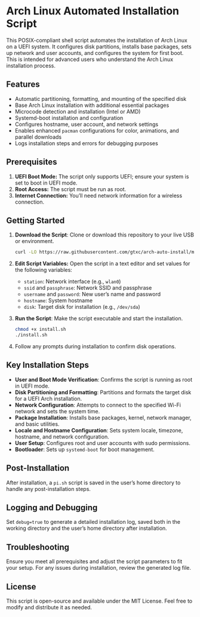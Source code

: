 # Arch Linux Automated Installation Script

This POSIX-compliant shell script automates the installation of Arch Linux on a UEFI system. It configures disk partitions, installs base packages, sets up network and user accounts, and configures the system for first boot. This is intended for advanced users who understand the Arch Linux installation process.

## Features

- Automatic partitioning, formatting, and mounting of the specified disk
- Base Arch Linux installation with additional essential packages
- Microcode detection and installation (Intel or AMD)
- Systemd-boot installation and configuration
- Configures hostname, user account, and network settings
- Enables enhanced `pacman` configurations for color, animations, and parallel downloads
- Logs installation steps and errors for debugging purposes

## Prerequisites

1. **UEFI Boot Mode:** The script only supports UEFI; ensure your system is set to boot in UEFI mode.
2. **Root Access:** The script must be run as root.
3. **Internet Connection:** You’ll need network information for a wireless connection.

## Getting Started

1. **Download the Script**: Clone or download this repository to your live USB or environment.

   ```sh
   curl -LO https://raw.githubusercontent.com/gtxc/arch-auto-install/main/install.sh
   ```

2. **Edit Script Variables:** Open the script in a text editor and set values for the following variables:
   
   - `station`: Network interface (e.g., `wlan0`)
   - `ssid` and `passphrase`: Network SSID and passphrase
   - `username` and `password`: New user’s name and password
   - `hostname`: System hostname
   - `disk`: Target disk for installation (e.g., `/dev/sda`)

3. **Run the Script**: Make the script executable and start the installation.

   ```sh
   chmod +x install.sh
   ./install.sh
   ```

4. Follow any prompts during installation to confirm disk operations.

## Key Installation Steps

- **User and Boot Mode Verification**: Confirms the script is running as root in UEFI mode.
- **Disk Partitioning and Formatting**: Partitions and formats the target disk for a UEFI Arch installation.
- **Network Configuration**: Attempts to connect to the specified Wi-Fi network and sets the system time.
- **Package Installation**: Installs base packages, kernel, network manager, and basic utilities.
- **Locale and Hostname Configuration**: Sets system locale, timezone, hostname, and network configuration.
- **User Setup**: Configures root and user accounts with sudo permissions.
- **Bootloader**: Sets up `systemd-boot` for boot management.

## Post-Installation

After installation, a `pi.sh` script is saved in the user’s home directory to handle any post-installation steps.

## Logging and Debugging

Set `debug=true` to generate a detailed installation log, saved both in the working directory and the user’s home directory after installation.

## Troubleshooting

Ensure you meet all prerequisites and adjust the script parameters to fit your setup. For any issues during installation, review the generated log file.

## License

This script is open-source and available under the MIT License. Feel free to modify and distribute it as needed.
